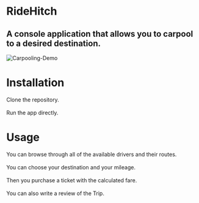 
# RideHitch
A console application that allows you to carpool to a desired destination.
---
![Carpooling-Demo](https://user-images.githubusercontent.com/48753857/179848104-e5002f93-ad13-4eb2-a184-3e45288b4362.gif)

# Installation
Clone the repository.
<br/>
<br/>
Run the app directly.

# Usage
You can browse through all of the available drivers and their routes.
<br/>
<br/>
You can choose your destination and your mileage.
<br/>
<br/>
Then you purchase a ticket with the calculated fare.
<br/>
<br/>
You can also write a review of the Trip.
